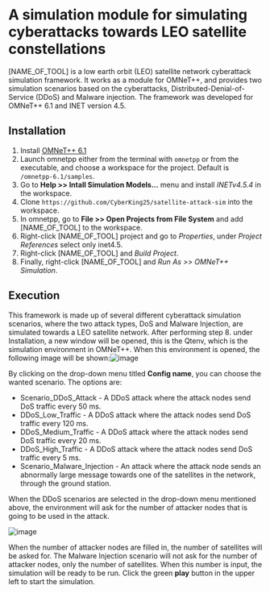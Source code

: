 # A simulation module for simulating cyberattacks towards LEO satellite constellations

[NAME_OF_TOOL] is a low earth orbit (LEO) satellite network cyberattack simulation framework. It works as a module for OMNeT++, and provides two simulation scenarios based on the cyberattacks, Distributed-Denial-of-Service (DDoS) and Malware injection. The framework was developed for OMNeT++ 6.1 and INET version 4.5.

## Installation

1. Install [OMNeT++ 6.1](https://omnetpp.org/download/)
2. Launch omnetpp either from the terminal with `omnetpp` or from the executable, and choose a workspace for the project. Default is `/omnetpp-6.1/samples`.
3. Go to **Help >> Intall Simulation Models...** menu and install *INETv4.5.4* in the workspace.
4. Clone `https://github.com/CyberKing25/satellite-attack-sim` into the workspace.
5. In omnetpp, go to **File >> Open Projects from File System** and add [NAME_OF_TOOL] to the workspace.
6. Right-click [NAME_OF_TOOL] project and go to *Properties*, under *Project References* select only inet4.5.
7. Right-click [NAME_OF_TOOL] and *Build Project*.
8. Finally, right-click [NAME_OF_TOOL] and *Run As >> OMNeT++ Simulation*.

## Execution

This framework is made up of several different cyberattack simulation scenarios, where the two attack types, DoS and Malware Injection, are simulated towards a LEO satellite network. After performing step 8. under Installation, a new window will be opened, this is the Qtenv, which is the simulation environment in OMNeT++. When this environment is opened, the following image will be shown:![image](https://github.com/user-attachments/assets/3911c324-13e7-4a19-85c6-4769c576fb3e)

By clicking on the drop-down menu titled **Config name**, you can choose the wanted scenario. The options are:
- Scenario_DDoS_Attack - A DDoS attack where the attack nodes send DoS traffic every 50 ms.
- DDoS_Low_Traffic - A DDoS attack where the attack nodes send DoS traffic every 120 ms.
- DDoS_Medium_Traffic - A DDoS attack where the attack nodes send DoS traffic every 20 ms.
- DDoS_High_Traffic - A DDoS attack where the attack nodes send DoS traffic every 5 ms.
- Scenario_Malware_Injection - An attack where the attack node sends an abnormally large message towards one of the satellites in the network, through the ground station.

When the DDoS scenarios are selected in the drop-down menu mentioned above, the environment will ask for the number of attacker nodes that is going to be used in the attack. 

![image](https://github.com/user-attachments/assets/737fbd28-b1a6-4282-be34-5db96d8b2403)

When the number of attacker nodes are filled in, the number of satellites will be asked for. The Malware Injection scenario will not ask for the number of attacker nodes, only the number of satellites. When this number is input, the simulation will be ready to be run. Click the green **play** button in the upper left to start the simulation.




